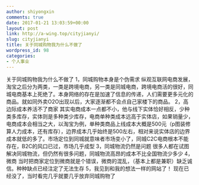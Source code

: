 ```yaml
---
author: shiyongxin
comments: true
date: 2017-01-21 13:03:59+00:00
layout: post
link: http://a-wing.top/cityjianyi/
slug: cityjianyi
title: 关于同城购物我为什么不做了
wordpress_id: 98
categories:
- 个人事业
---
```


关于同城购物我为什么不做了
1，同城购物本身是个伪需求
纵观互联网电商发展，淘宝之后分为两类，一类是跨境电商，另一类是同城电商，跨境电商活的很好，同城电商基本上死绝了。本身网络的存在是加速了信息的传递，人们需要更多元化的商品。就如同外卖O2O出现以后，大家逐渐都不会点自己家楼下的商品。
2，高边际成本养活不了商家
其实电商成本一点都不小，他与线下实体恰好相反，少种类多库存，实体则是多种类少库存，电商单种类成本远高于实体店，如果销量少，电商成本会相当之大，以淘宝为例，单种类商品上线成本大概是500元（p图装修算人力成本，还有库存），边界成本几乎始终是500左右，相对来说实体店的边界成本就低的多了。市场定位到同城就意味者市场变小了，同城C2C电商根本不能存在，B2C的风口已过，市场几乎成型
3，同城物流仍然是问题
很多人都在试图解决同城物流，但仍然有很多问题，同城物流高昂的成本不比全国物流少多少
4，微商
当时把商家定位到微商就是个错误，微商的混乱，（基本上都是兼职）缺乏诚信。种种缺点已经注定了无法生存
5，我见到和我的想法一样的网站了！
现在已经没了，当时看完几乎就要几乎放弃同城购物了
